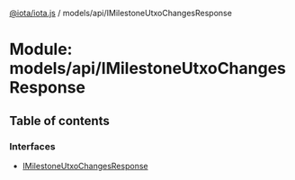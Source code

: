 [@iota/iota.js](../README.md) / models/api/IMilestoneUtxoChangesResponse

# Module: models/api/IMilestoneUtxoChangesResponse

## Table of contents

### Interfaces

- [IMilestoneUtxoChangesResponse](../interfaces/models_api_IMilestoneUtxoChangesResponse.IMilestoneUtxoChangesResponse.md)
